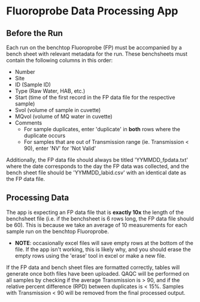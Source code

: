# Fluoroprobe Data Processing App

## Before the Run
Each run on the benchtop Fluoroprobe (FP) must be accompanied by a bench sheet with relevant metadata for the run. These benchsheets must contain the following columns in this order:
- Number
- Site
- ID (Sample ID)
- Type (Raw Water, HAB, etc.)
- Start (time of the first record in the FP data file for the respective sample)
- Svol (volume of sample in cuvette)
- MQvol (volume of MQ water in cuvette)
- Comments
  - For sample duplicates, enter 'duplicate' in **both** rows where the duplicate occurs
  - For samples that are out of Transmission range (ie. Transmission < 90), enter 'NV' for 'Not Valid'
  
Additionally, the FP data file should always be titled 'YYMMDD_fpdata.txt' where the date corresponds to the day the FP data was collected, and the bench sheet file should be 'YYMMDD_labid.csv' with an identical date as the FP data file.

## Processing Data
The app is expecting an FP data file that is **exactly 10x** the length of the benchsheet file (i.e. if the benchsheet is 6 rows long, the FP data file should be 60). This is because we take an average of 10 measurements for each sample run on the benchtop Fluoroprobe.
- **NOTE**: occasionally excel files will save empty rows at the bottom of the file. If the app isn't working, this is likely why, and you should erase the empty rows using the 'erase' tool in excel or make a new file.

If the FP data and bench sheet files are formatted correctly, tables will generate once both files have been uploaded. QAQC will be performed on all samples by checking if the average Transmission is > 90, and if the relative percent difference (RPD) between duplicates is < 15%. Samples with Transmission < 90 will be removed from the final processed output.